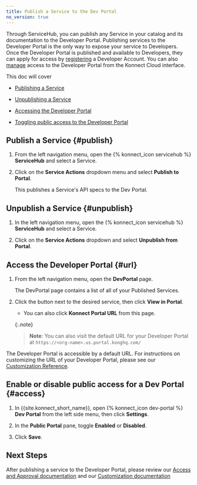 ```yaml
---
title: Publish a Service to the Dev Portal
no_version: true
---
```


Through ServiceHub, you can publish any Service in your catalog and its
documentation to the Developer Portal. Publishing services to the Developer Portal is the only way to expose your service to Developers. Once the Developer Portal is published and available to Developers, they can apply for access by [registering](/konnect/dev-portal/access-and-approval/dev-reg/) a Developer Account. You can also [manage](/konnect/dev-portal/access-and-approval/manage-devs/) access to the Developer Portal from the Konnect Cloud interface.

This doc will cover

* [Publishing a Service](#publish)

* [Unpublishing a Service](#unpublish)

* [Accessing the Developer Portal](#url)

* [Toggling public access to the Developer Portal](#access)

## Publish a Service {#publish}

1. From the left navigation menu, open the {% konnect_icon servicehub %}
**ServiceHub** and select a Service.

2. Click on the **Service Actions** dropdown menu and select **Publish to Portal**.

    This publishes a Service's API specs to the Dev Portal.

## Unpublish a Service {#unpublish}

1. In the left navigation menu, open the {% konnect_icon servicehub %}
**ServiceHub** and select a Service.

2. Click on the **Service Actions** dropdown and select **Unpublish from Portal**.

## Access the Developer Portal {#url}

1. From the left navigation menu, open the **DevPortal** page.

    The DevPortal page contains a list of all of your Published Services. 

2. Click the button next to the desired service, then click **View in Portal**.

    * You can also click **Konnect Portal URL** from this page.

    {:.note}
    >**Note**: You can also visit the default URL for your Developer Portal at `https://<org-name>.us.portal.konghq.com/`

The Developer Portal is accessible by a default URL. For instructions on customizing the URL of your Developer Portal, please see our [Customization Reference](/konnect/dev-portal/customization/custom/). 

## Enable or disable public access for a Dev Portal {#access}

1. In {{site.konnect_short_name}}, open {% konnect_icon dev-portal %}
**Dev Portal** from the left side menu, then click **Settings**.

2. In the **Public Portal** pane, toggle **Enabled** or **Disabled**.

3. Click **Save**.

## Next Steps 

After publishing a service to the Developer Portal, please review our [Access and Approval documentation](/konnect/dev-portal/access-and-approval/manage-devs/) and our [Customization documentation](/konnect/dev-portal/customization/custom/)